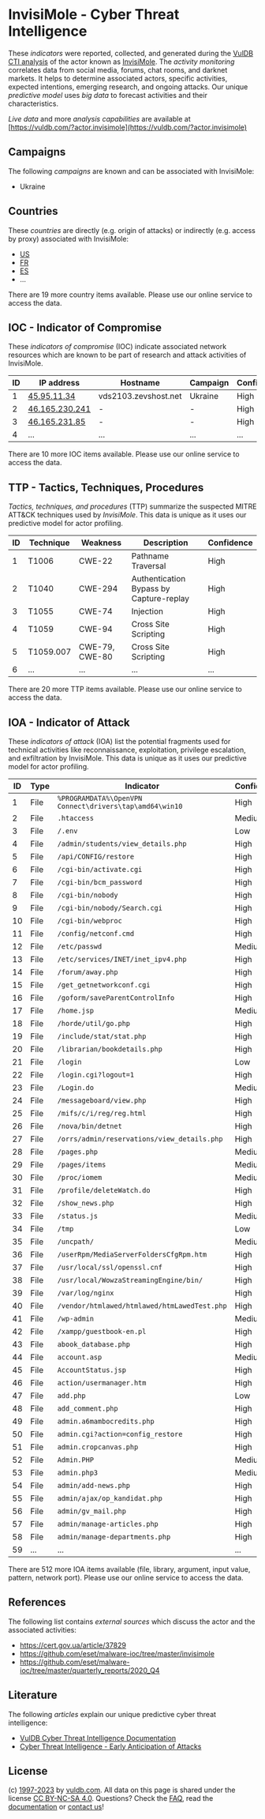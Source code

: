# InvisiMole - Cyber Threat Intelligence

These _indicators_ were reported, collected, and generated during the [VulDB CTI analysis](https://vuldb.com/?kb.cti) of the actor known as [InvisiMole](https://vuldb.com/?actor.invisimole). The _activity monitoring_ correlates data from social media, forums, chat rooms, and darknet markets. It helps to determine associated actors, specific activities, expected intentions, emerging research, and ongoing attacks. Our unique _predictive model_ uses _big data_ to forecast activities and their characteristics.

_Live data_ and more _analysis capabilities_ are available at [https://vuldb.com/?actor.invisimole](https://vuldb.com/?actor.invisimole)

## Campaigns

The following _campaigns_ are known and can be associated with InvisiMole:

* Ukraine

## Countries

These _countries_ are directly (e.g. origin of attacks) or indirectly (e.g. access by proxy) associated with InvisiMole:

* [US](https://vuldb.com/?country.us)
* [FR](https://vuldb.com/?country.fr)
* [ES](https://vuldb.com/?country.es)
* ...

There are 19 more country items available. Please use our online service to access the data.

## IOC - Indicator of Compromise

These _indicators of compromise_ (IOC) indicate associated network resources which are known to be part of research and attack activities of InvisiMole.

ID | IP address | Hostname | Campaign | Confidence
-- | ---------- | -------- | -------- | ----------
1 | [45.95.11.34](https://vuldb.com/?ip.45.95.11.34) | vds2103.zevshost.net | Ukraine | High
2 | [46.165.230.241](https://vuldb.com/?ip.46.165.230.241) | - | - | High
3 | [46.165.231.85](https://vuldb.com/?ip.46.165.231.85) | - | - | High
4 | ... | ... | ... | ...

There are 10 more IOC items available. Please use our online service to access the data.

## TTP - Tactics, Techniques, Procedures

_Tactics, techniques, and procedures_ (TTP) summarize the suspected MITRE ATT&CK techniques used by _InvisiMole_. This data is unique as it uses our predictive model for actor profiling.

ID | Technique | Weakness | Description | Confidence
-- | --------- | -------- | ----------- | ----------
1 | T1006 | CWE-22 | Pathname Traversal | High
2 | T1040 | CWE-294 | Authentication Bypass by Capture-replay | High
3 | T1055 | CWE-74 | Injection | High
4 | T1059 | CWE-94 | Cross Site Scripting | High
5 | T1059.007 | CWE-79, CWE-80 | Cross Site Scripting | High
6 | ... | ... | ... | ...

There are 20 more TTP items available. Please use our online service to access the data.

## IOA - Indicator of Attack

These _indicators of attack_ (IOA) list the potential fragments used for technical activities like reconnaissance, exploitation, privilege escalation, and exfiltration by InvisiMole. This data is unique as it uses our predictive model for actor profiling.

ID | Type | Indicator | Confidence
-- | ---- | --------- | ----------
1 | File | `%PROGRAMDATA%\OpenVPN Connect\drivers\tap\amd64\win10` | High
2 | File | `.htaccess` | Medium
3 | File | `/.env` | Low
4 | File | `/admin/students/view_details.php` | High
5 | File | `/api/CONFIG/restore` | High
6 | File | `/cgi-bin/activate.cgi` | High
7 | File | `/cgi-bin/bcm_password` | High
8 | File | `/cgi-bin/nobody` | High
9 | File | `/cgi-bin/nobody/Search.cgi` | High
10 | File | `/cgi-bin/webproc` | High
11 | File | `/config/netconf.cmd` | High
12 | File | `/etc/passwd` | Medium
13 | File | `/etc/services/INET/inet_ipv4.php` | High
14 | File | `/forum/away.php` | High
15 | File | `/get_getnetworkconf.cgi` | High
16 | File | `/goform/saveParentControlInfo` | High
17 | File | `/home.jsp` | Medium
18 | File | `/horde/util/go.php` | High
19 | File | `/include/stat/stat.php` | High
20 | File | `/librarian/bookdetails.php` | High
21 | File | `/login` | Low
22 | File | `/login.cgi?logout=1` | High
23 | File | `/Login.do` | Medium
24 | File | `/messageboard/view.php` | High
25 | File | `/mifs/c/i/reg/reg.html` | High
26 | File | `/nova/bin/detnet` | High
27 | File | `/orrs/admin/reservations/view_details.php` | High
28 | File | `/pages.php` | Medium
29 | File | `/pages/items` | Medium
30 | File | `/proc/iomem` | Medium
31 | File | `/profile/deleteWatch.do` | High
32 | File | `/show_news.php` | High
33 | File | `/status.js` | Medium
34 | File | `/tmp` | Low
35 | File | `/uncpath/` | Medium
36 | File | `/userRpm/MediaServerFoldersCfgRpm.htm` | High
37 | File | `/usr/local/ssl/openssl.cnf` | High
38 | File | `/usr/local/WowzaStreamingEngine/bin/` | High
39 | File | `/var/log/nginx` | High
40 | File | `/vendor/htmlawed/htmlawed/htmLawedTest.php` | High
41 | File | `/wp-admin` | Medium
42 | File | `/xampp/guestbook-en.pl` | High
43 | File | `abook_database.php` | High
44 | File | `account.asp` | Medium
45 | File | `AccountStatus.jsp` | High
46 | File | `action/usermanager.htm` | High
47 | File | `add.php` | Low
48 | File | `add_comment.php` | High
49 | File | `admin.a6mambocredits.php` | High
50 | File | `admin.cgi?action=config_restore` | High
51 | File | `admin.cropcanvas.php` | High
52 | File | `Admin.PHP` | Medium
53 | File | `admin.php3` | Medium
54 | File | `admin/add-news.php` | High
55 | File | `admin/ajax/op_kandidat.php` | High
56 | File | `admin/gv_mail.php` | High
57 | File | `admin/manage-articles.php` | High
58 | File | `admin/manage-departments.php` | High
59 | ... | ... | ...

There are 512 more IOA items available (file, library, argument, input value, pattern, network port). Please use our online service to access the data.

## References

The following list contains _external sources_ which discuss the actor and the associated activities:

* https://cert.gov.ua/article/37829
* https://github.com/eset/malware-ioc/tree/master/invisimole
* https://github.com/eset/malware-ioc/tree/master/quarterly_reports/2020_Q4

## Literature

The following _articles_ explain our unique predictive cyber threat intelligence:

* [VulDB Cyber Threat Intelligence Documentation](https://vuldb.com/?kb.cti)
* [Cyber Threat Intelligence - Early Anticipation of Attacks](https://www.scip.ch/en/?labs.20201022)

## License

(c) [1997-2023](https://vuldb.com/?kb.changelog) by [vuldb.com](https://vuldb.com/?kb.about). All data on this page is shared under the license [CC BY-NC-SA 4.0](https://creativecommons.org/licenses/by-nc-sa/4.0/). Questions? Check the [FAQ](https://vuldb.com/?kb.faq), read the [documentation](https://vuldb.com/?kb) or [contact us](https://vuldb.com/?contact)!

